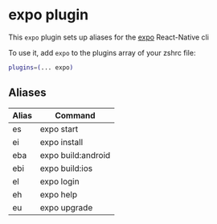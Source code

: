 # expo plugin

This `expo` plugin sets up aliases for the [expo](https://expo.io) React-Native cli

To use it, add `expo` to the plugins array of your zshrc file:

```zsh
plugins=(... expo)
```

## Aliases

| Alias | Command |
| --- | --- |
| es | expo start |
| ei | expo install |
| eba | expo build:android |
| ebi | expo build:ios |
| el | expo login |
| eh | expo help |
| eu | expo upgrade |